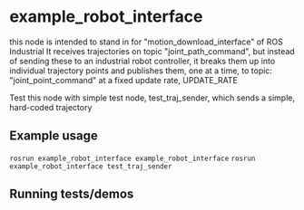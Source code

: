 # example_robot_interface
this node is intended to stand in for "motion_download_interface" of ROS Industrial
It receives trajectories on topic "joint_path_command", but instead of sending these to an industrial robot controller,
it breaks them up into individual trajectory points and publishes them, one at a time, to topic: "joint_point_command"
at a fixed update rate, UPDATE_RATE

Test this node with simple test node, test_traj_sender, which sends a simple, hard-coded trajectory

## Example usage
`rosrun example_robot_interface example_robot_interface`
`rosrun example_robot_interface test_traj_sender`

## Running tests/demos
    